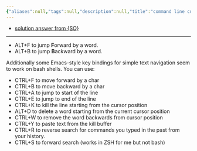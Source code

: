 ```yaml
---
{"aliases":null,"tags":null,"description":null,"title":"command line cursor moving shortcuts","created":"2023-10-05T09:34:45","updated":"2023-10-05T09:35:56","dg-publish":true,"permalink":"/docs/command line cursor moving shortcuts/","dgPassFrontmatter":true}
---
```


- [solution answer from {SO}](https://stackoverflow.com/a/5542996/21369350)
___

- ALT+F to jump **F**orward by a word.
- ALT+B to jump **B**ackward by a word.

Additionally some Emacs-style key bindings for simple text navigation seem to work on bash shells. You can use:

- CTRL+F to move forward by a char
- CTRL+B to move backward by a char
- CTRL+A to jump to start of the line
- CTRL+E to jump to end of the line
- CTRL+K to kill the line starting from the cursor position
- ALT+D to delete a word starting from the current cursor position
- CTRL+W to remove the word backwards from cursor position
- CTRL+Y to paste text from the kill buffer
- CTRL+R to reverse search for commands you typed in the past from your history.
- CTRL+S to forward search (works in ZSH for me but not bash)
